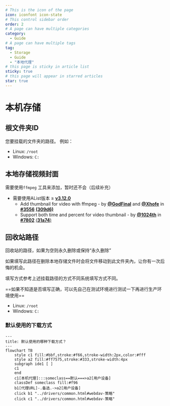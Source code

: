```yaml
---
# This is the icon of the page
icon: iconfont icon-state
# This control sidebar order
order: 2
# A page can have multiple categories
category:
  - Guide
# A page can have multiple tags
tag:
  - Storage
  - Guide
  - "本地代理"
# this page is sticky in article list
sticky: true
# this page will appear in starred articles
star: true
---
```

# 本机存储

## **根文件夹ID**

您要挂载的文件夹的路径。 例如：

- Linux: `/root`
- Windows: `C:`



## **本地存储视频封面**

需要使用`ffmpeg` 工具来添加，暂时还不会（后续补充）

- 需要使用AList版本 ≥ [**v3.12.0**](https://github.com/AlliotTech/openalist/releases/tag/v3.12.0)
  - Add thumbnail for video with ffmpeg  -  by [**@GodFinal**](https://github.com/GodFinal) and [**@Xhofe**](https://github.com/Xhofe) in [**#3556**](https://github.com/AlliotTech/openalist/pull/3556) [**(309d6)**](https://github.com/AlliotTech/openalist/commit/309d655)
  - Support both time and percent for video thumbnail  - by [**@1024th**](https://github.com/1024th) in [**#7802**](https://github.com/AlistGo/alist/pull/7802) [(**31a74**)](https://github.com/AlistGo/alist/commit/31a74708)



## **回收站路径**

回收站的路径，如果为空则永久删除或保持“永久删除”

如果填写此路径在删除本地存储文件时会将文件移动到此文件夹內，让你有一次后悔的机会。

填写方式参考上述挂载路径的方式不同系统填写方式不同。

==如果不知道是否填写正确，可以先自己在测试环境进行测试一下再进行生产环境使用==

- Linux: `/root`
- Windows: `C:`



### **默认使用的下载方式**


```mermaid
---
title: 默认使用的哪种下载方式？
---
flowchart TB
    style c1 fill:#bbf,stroke:#f66,stroke-width:2px,color:#fff
    style a2 fill:#ff7575,stroke:#333,stroke-width:4px
    subgraph ide1 [ ]
    c1
    end
    c1[本机代理]:::someclass==默认===>a2[用户设备]
    classDef someclass fill:#f96
    b1[代理URL]-.备选.->a2[用户设备]
    click b1 "../drivers/common.html#webdav-策略"
    click c1 "../drivers/common.html#webdav-策略"
```